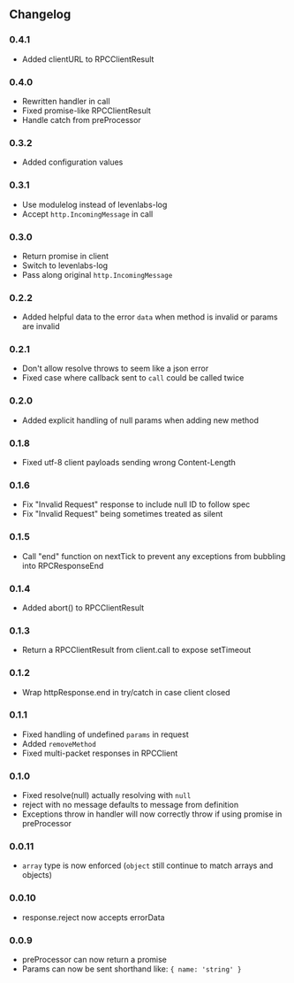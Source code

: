 ## Changelog ##

### 0.4.1 ###
* Added clientURL to RPCClientResult

### 0.4.0 ###
* Rewritten handler in call
* Fixed promise-like RPCClientResult
* Handle catch from preProcessor

### 0.3.2 ###
* Added configuration values

### 0.3.1 ###
* Use modulelog instead of levenlabs-log
* Accept `http.IncomingMessage` in call

### 0.3.0 ###
* Return promise in client
* Switch to levenlabs-log
* Pass along original `http.IncomingMessage`

### 0.2.2 ###
* Added helpful data to the error `data` when method is invalid or params are invalid

### 0.2.1 ###
* Don't allow resolve throws to seem like a json error
* Fixed case where callback sent to `call` could be called twice

### 0.2.0 ###
* Added explicit handling of null params when adding new method

### 0.1.8 ###
* Fixed utf-8 client payloads sending wrong Content-Length

### 0.1.6 ###
* Fix "Invalid Request" response to include null ID to follow spec
* Fix "Invalid Request" being sometimes treated as silent

### 0.1.5 ###
* Call "end" function on nextTick to prevent any exceptions from bubbling into RPCResponseEnd

### 0.1.4 ###
* Added abort() to RPCClientResult

### 0.1.3 ###
* Return a RPCClientResult from client.call to expose setTimeout

### 0.1.2 ###
* Wrap httpResponse.end in try/catch in case client closed

### 0.1.1 ###
* Fixed handling of undefined `params` in request
* Added `removeMethod`
* Fixed multi-packet responses in RPCClient

### 0.1.0 ###
* Fixed resolve(null) actually resolving with `null`
* reject with no message defaults to message from definition
* Exceptions throw in handler will now correctly throw if using promise in preProcessor

### 0.0.11 ###
* `array` type is now enforced (`object` still continue to match arrays and objects)

### 0.0.10 ###
* response.reject now accepts errorData

### 0.0.9 ###
* preProcessor can now return a promise
* Params can now be sent shorthand like: `{ name: 'string' }`

